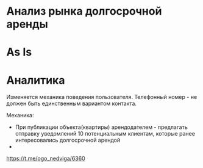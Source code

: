 # Анализ рынка долгосрочной аренды

# As Is



# Аналитика

Изменяется механика поведения пользователя.
Телефонный номер - не должен быть единственным вариантом контакта.



Механика:
- При публикации объекта(квартиры) арендодателем - предлагать отправку уведомлений 10 потенциальным клиентам, которые ранее интересовались долгосрочной арендой
- 

https://t.me/ogo_nedviga/6360